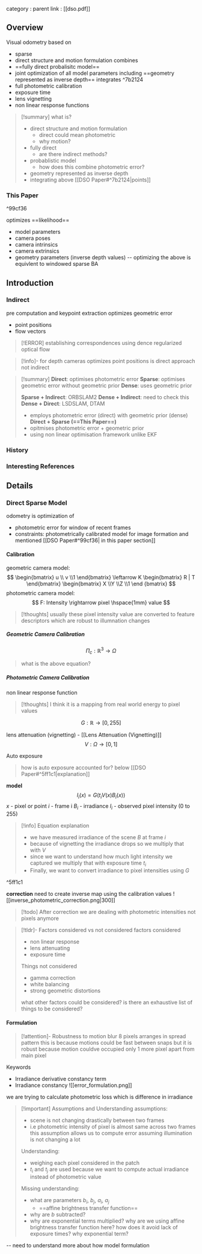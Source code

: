category : 
parent link : [[dso.pdf]]

## Overview

Visual odometry based on 
- sparse 
- direct structure and motion formulation
combines 
- ==fully direct probalisitc model== 
- joint optimization of all model parameters including ==geometry represented as inverse depth==
integrates  ^7b2124
- full photometric calibration
- exposure time
- lens vignetting
- non linear response functions

>[!summary] what is?
>- direct structure and motion formulation
>	- direct could mean photometric
>	- why motion?
>- fully direct
>	- are there indirect methods?
>- probablistic model
>	- how does this combine photometric error?
>- geometry represented as inverse depth
>- integrating above [[DSO Paper#^7b2124|points]]


### This Paper

^99cf36

optimizes ==likelihood==
- model parameters
- camera poses 
- camera intrinsics 
- camera extrinsics
- geometry parameters (inverse depth values)
-- optimizing the above is equivlent to windowed sparse BA

## Introduction

### Indirect
pre computation and keypoint extraction
optimizes geometric error 
- point positions
- flow vectors

>[!ERROR]
>establishing correspondences using dence regularized optical flow


>[!info]-
> for depth cameras optimizes point positions is direct approach not indirect

>[!summary]
>**Direct**: optimises photometric error
>**Sparse**: optimises geometric error without geometric prior
>**Dense**: uses geometric prior
>
>**Sparse + Indirect**: ORBSLAM2
>**Dense + Indirect**: need to check this 
>**Dense + Direct**: LSDSLAM, DTAM
>	- employs photometric error (direct)  with geometric prior (dense)
>**Direct + Sparse (==This Paper==)**
>	- opitmises photometric error + geometric prior
>	- using non linear optimisation framework unlike EKF


### History
### Interesting References
## Details 

### Direct Sparse Model
odometry is optimization of 
- photometric error for window of recent frames
- constraints: photometrically calibrated model for image formation and mentioned [[DSO Paper#^99cf36| in this paper section]]

#### Calibration
geometric camera model: 
$$
\begin{bmatrix}
u \\ v \\1
\end{bmatrix}
\leftarrow
K 
\begin{bmatrix}
R | T
\end{bmatrix}
\begin{bmatrix}
X \\Y \\Z \\1
\end {bmatrix}
$$
photometric camera model:
$$
F: Intensity \rightarrow pixel \hspace{1mm} value
$$

>[!thoughts]
>usually these pixel intensity value are converted to feature descriptors which are robust to illumnation changes

##### Geometric Camera Calibration

$$
\Pi_{c} : \mathbb{R}^{3} \rightarrow \Omega
$$
> what is the above equation?

##### Photometric Camera Calibration
non linear response function
> [!thoughts]
	I think it is a mapping from real world energy to pixel values 

$$
G : \mathbb{R} \rightarrow [0,255]
$$

lens attenuation (vignetting) - [[Lens Attenuation (Vignetting)]]
$$
	V : \Omega \rightarrow [0,1]
$$

Auto exposure
>how is auto exposure accounted for?
below [[DSO Paper#^5ff1c1|explanation]]

**model**
$$
I_{i}(x) = G(t_{i}V(x)B_{i}(x))
$$
$x$ - pixel or point
$i$ - frame i
$B_{i}$ - irradiance
$I_{i}$ - observed pixel intensity (0 to 255)

>[!info] Equation explanation
>- we have measured irradiance of the scene $B$ at frame $i$
>- because of vignetting the irradiance drops so we multiply that with $V$
>- since we want to understand how much light intensity we captured we multiply that with exposure time $t_{i}$
>- Finally, we want to convert irradiance to pixel intensities using $G$

^5ff1c1

**correction**
need to create inverse map using the calibration values 
![[inverse_photometric_correction.png|300]]
>[!todo] After correction
>we are dealing with photometric intensities not pixels anymore 
>



>[!tldr]- Factors considered vs not considered
>factors considered  
>- non linear response 
>- lens attenuating
>- exposure time
>
>Things not considered 
>- gamma correction
>- white balancing
>- strong geometric distortions
>  
>what other factors could be considered? 
>is there an exhaustive list of things to be considered?
>



#### Formulation

>[!attention]- Robustness to motion blur
>8 pixels arranges in spread pattern
>	this is because motions could be fast between snaps
>	but it is robust because motion couldve occupied only 1 more pixel apart from main pixel


Keywords 
- Irradiance derivative constancy term
- Irradiance constancy
![[error_formulation.png]]

we are trying to calculate photometric loss which is difference in irradiance
>[!important] Assumptions and Understanding
>assumptions:
>- scene is not changing drastically between two frames
>- i.e photometric intensity of pixel is almost same across two frames
>this assumption allows us to compute error assuming illumination is not changing a lot
>
>Understanding:
>- weighing each pixel considered in the patch
>- $t_{i}$ and $t_{j}$ are used because we want to compute actual irradiance instead of photometric value
>  
>  Missing understanding:
>  - what are parameters $b_{i}$, $b_{j}$, $a_{i}$, $a_{j}$
> 	 - ==affine brightness transfer function==
>  - why are $b$ subtracted?
>  - why are exponential terms multiplied?
	why are we using affine brightness transfer function here?
	how does it avoid lack of exposure times?
	why exponential term?

-- need to understand more about how model formulation






 







